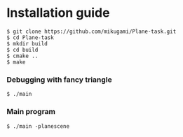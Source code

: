# Installation guide

    $ git clone https://github.com/mikugami/Plane-task.git
    $ cd Plane-task
    $ mkdir build
    $ cd build
    $ cmake ..
    $ make
    
### Debugging with fancy triangle

    $ ./main

### Main program
 
    $ ./main -planescene

